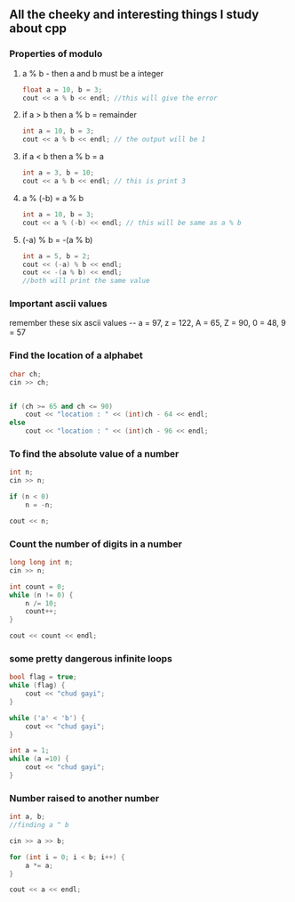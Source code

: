 ## All the cheeky and interesting things I study about cpp

### Properties of modulo

1. a % b - then a and b must be a integer
   ```cpp
   float a = 10, b = 3;
   cout << a % b << endl; //this will give the error
   ```
1. if a > b then a % b = remainder
   ```cpp
   int a = 10, b = 3;
   cout << a % b << endl; // the output will be 1
   ```
1. if a < b then a % b = a
   ```cpp
   int a = 3, b = 10;
   cout << a % b << endl; // this is print 3
   ```
1. a % (-b) = a % b
   ```cpp
   int a = 10, b = 3;
   cout << a % (-b) << endl; // this will be same as a % b
   ```
1. (-a) % b = -(a % b)
   ```cpp
   int a = 5, b = 2;
   cout << (-a) % b << endl;
   cout << -(a % b) << endl;
   //both will print the same value
   ```

### Important ascii values

remember these six ascii values -- a = 97, z = 122, A = 65, Z = 90, 0 = 48, 9 = 57

### Find the location of a alphabet

```cpp
char ch;
cin >> ch;


if (ch >= 65 and ch <= 90)
    cout << "location : " << (int)ch - 64 << endl;
else
    cout << "location : " << (int)ch - 96 << endl;

```

### To find the absolute value of a number

```cpp
int n;
cin >> n;

if (n < 0)
    n = -n;

cout << n;
```

### Count the number of digits in a number

```cpp
long long int n;
cin >> n;

int count = 0;
while (n != 0) {
    n /= 10;
    count++;
}

cout << count << endl;

```

### some pretty dangerous infinite loops

```cpp
bool flag = true;
while (flag) {
    cout << "chud gayi";
}

while ('a' < 'b') {
    cout << "chud gayi";
}

int a = 1;
while (a =10) {
    cout << "chud gayi";
}
```

### Number raised to another number

```cpp
int a, b;
//finding a ^ b

cin >> a >> b;

for (int i = 0; i < b; i++) {
    a *= a;
}

cout << a << endl;
```

